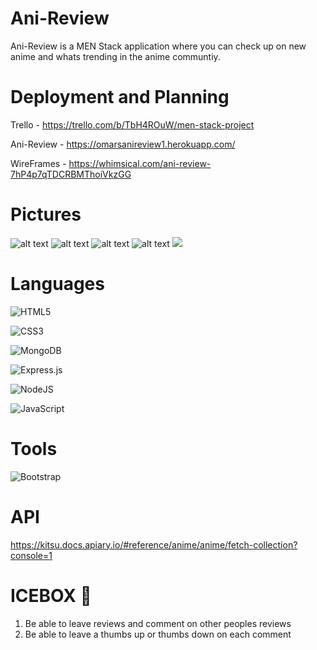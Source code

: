 # Ani-Review
Ani-Review is a MEN Stack application where you can check up on new anime and whats trending in the anime communtiy.

# Deployment and  Planning
Trello - https://trello.com/b/TbH4ROuW/men-stack-project

Ani-Review - https://omarsanireview1.herokuapp.com/

WireFrames - https://whimsical.com/ani-review-7hP4p7qTDCRBMThoiVkzGG

# Pictures
![alt text](../Ani-Review/public/screenshots/Screen%20Shot%202022-06-30%20at%208.43.59%20PM.png)
![alt text](../Ani-Review/public/screenshots/Screen%20Shot%202022-06-30%20at%208.44.35%20PM.png)
![alt text](../Ani-Review/public/screenshots/Screen%20Shot%202022-06-30%20at%208.44.22%20PM.png)
![alt text](../Ani-Review/public/screenshots/Screen%20Shot%202022-06-30%20at%208.44.14%20PM.png)
![](../Ani-Review/public/screenshots/Screen%20Shot%202022-06-30%20at%208.44.07%20PM.png)
# Languages

![HTML5](https://img.shields.io/badge/html5-%23E34F26.svg?style=for-the-badge&logo=html5&logoColor=white)

![CSS3](https://img.shields.io/badge/css3-%231572B6.svg?style=for-the-badge&logo=css3&logoColor=white)

![MongoDB](https://img.shields.io/badge/MongoDB-%234ea94b.svg?style=for-the-badge&logo=mongodb&logoColor=white)

![Express.js](https://img.shields.io/badge/express.js-%23404d59.svg?style=for-the-badge&logo=express&logoColor=%2361DAFB)

 ![NodeJS](https://img.shields.io/badge/node.js-6DA55F?style=for-the-badge&logo=node.js&logoColor=white)

 ![JavaScript](https://img.shields.io/badge/javascript-%23323330.svg?style=for-the-badge&logo=javascript&logoColor=%23F7DF1E)

# Tools
![Bootstrap](https://img.shields.io/badge/bootstrap-%23563D7C.svg?style=for-the-badge&logo=bootstrap&logoColor=white)

# API
https://kitsu.docs.apiary.io/#reference/anime/anime/fetch-collection?console=1


# ICEBOX 🧊
1. Be able to leave reviews and comment on other peoples reviews
2. Be able to leave a thumbs up or thumbs down on each comment